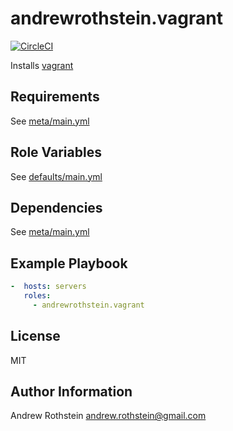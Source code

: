 andrewrothstein.vagrant
=========
[![CircleCI](https://circleci.com/gh/andrewrothstein/ansible-vagrant.svg?style=svg)](https://circleci.com/gh/andrewrothstein/ansible-vagrant)

Installs [vagrant](https://www.vagrantup.com/)

Requirements
------------

See [meta/main.yml](meta/main.yml)

Role Variables
--------------

See [defaults/main.yml](defaults/main.yml)

Dependencies
------------

See [meta/main.yml](meta/main.yml)

Example Playbook
----------------

```yml
-  hosts: servers
   roles:
     - andrewrothstein.vagrant
 ```

License
-------

MIT

Author Information
------------------

Andrew Rothstein <andrew.rothstein@gmail.com>
